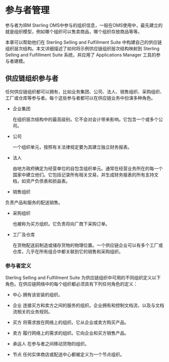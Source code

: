 # 参与者管理

参与者为IBM Sterling OMS中参与的组织信息，一般在OMS使用中，最先建立的就是组织模型，例如哪个组织可以售卖商品，哪个组织存放商品等等。

本章可以帮助他们在 Sterling Selling and Fulfillment Suite 中构建自己的供应链组织层次结构。本文详细描述了如何将示例供应链组织层次结构映射到 Sterling Selling and Fulfillment Suite 系统，并应用了 Applications Manager 工具的参与者建模。

## 供应链组织参与者

任何供应链组织都可以拥有，比如业务集团、公司、法人、销售组织、采购组织、工厂或仓库等参与者。每个这些参与者都可以在供应链业务中扮演多种角色。

* 企业集团

  在组织层次结构中的最高级别。它不会对会计带来影响。它包含一个或多个公司。
* 公司

  一个组织单元，按照有关法律规定要为其建立独立财务报表。
* 法人

  由地方政府确定为经营单位的自包含组织单元。通常在经营业务所在的每一个国家中建立他们。它包括记录所有相关交易，并生成财务报表的所有支持文档，如资产负债表和损益表。
* 销售组织

 负责产品和服务的配送销售。
* 采购组织

  也被称为买方组织。它负责将向厂商下采购订单。
* 工厂及仓库

  在货物配送前制造或储存货物的物理位置。一个供应链企业可以有多个工厂或仓库，几乎在所有组合中都关联到它的销售和采购组织。

### 参与者定义

Sterling Selling and Fulfillment Suite 为供应链组织中可用的不同组织定义以下角色。在供应链网络中的每个组织都必须具有下列任何角色的定义：
* 中心
拥有该安装的组织。

* 企业
连接买方和卖方之间的服务的组织。企业拥有和控制文档流，以及与文档流相关的业务规则。

* 买方
将需求放在网络上的组织。它从企业或卖方购买产品。

* 卖方
履行网络上的需求的组织。它向企业和买方销售产品。

* 承运人
在参与者之间移动货物的组织。

* 节点
任何实体商店或配送中心都被定义为一个节点组织。



